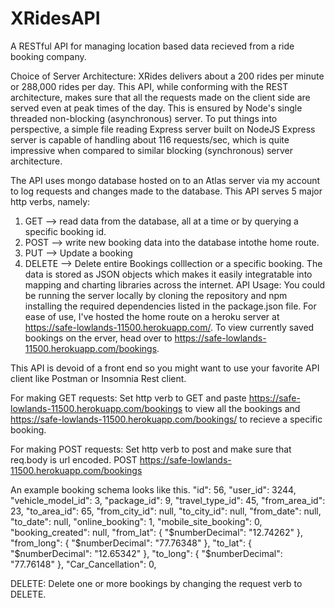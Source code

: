 # XRidesAPI
A RESTful API for managing location based data recieved from a ride booking company.

Choice of Server Architecture: 
XRides delivers about a 200 rides per minute or 288,000 rides per day. This API, while conforming with the REST architecture, makes sure that all the requests made on the client side are served even at peak times of the day. This is ensured by Node's single threaded non-blocking (asynchronous) server. To put things into perspective, a simple file reading Express server built on NodeJS  Express server is capable of handling about 116 requests/sec, which is quite impressive when compared to similar blocking (synchronous) server architecture.

The API uses mongo database hosted on to an Atlas server via my account to log requests and changes made to the database. This API serves 5 major http verbs, namely:
1. GET --> read data from the database, all at a time or by querying a specific booking id.
2. POST --> write new booking data  into the database intothe home route.
3. PUT --> Update a booking
4. DELETE --> Delete entire Bookings colllection or a specific booking.
The data is stored as JSON objects which makes it easily integratable into mapping and charting libraries across the internet.
API Usage: 
You could be running the server locally by cloning the repository and npm installing the required dependencies listed in the package.json file. For ease of use, I've hosted the home route on a heroku server at https://safe-lowlands-11500.herokuapp.com/.
To view currently saved bookings on the erver, head over to https://safe-lowlands-11500.herokuapp.com/bookings.

This API is devoid of a front end so you might want to use your favorite API client like Postman or Insomnia Rest client.

For making GET requests: Set http verb to GET and paste https://safe-lowlands-11500.herokuapp.com/bookings to view all the bookings and https://safe-lowlands-11500.herokuapp.com/bookings/<id> to recieve a specific booking.

For making POST requests: Set http verb to post and make sure that req.body is url encoded.
POST https://safe-lowlands-11500.herokuapp.com/bookings 

An example booking schema looks like this.
        "id": 56,
        "user_id": 3244,
        "vehicle_model_id": 3,
        "package_id": 9,
        "travel_type_id": 45,
        "from_area_id": 23,
        "to_area_id": 65,
        "from_city_id": null,
        "to_city_id": null,
        "from_date": null,
        "to_date": null,
        "online_booking": 1,
        "mobile_site_booking": 0,
        "booking_created": null,
        "from_lat": {
            "$numberDecimal": "12.74262"
        },
        "from_long": {
            "$numberDecimal": "77.76348"
        },
        "to_lat": {
            "$numberDecimal": "12.65342"
        },
        "to_long": {
            "$numberDecimal": "77.76148"
        },
        "Car_Cancellation": 0,
  
DELETE: Delete one or more bookings by changing the request verb to DELETE.
